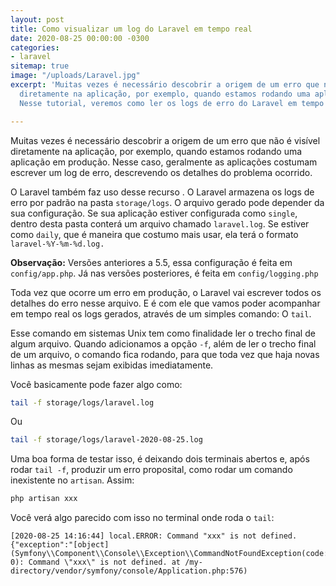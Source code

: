 ```yaml
---
layout: post
title: Como visualizar um log do Laravel em tempo real
date: 2020-08-25 00:00:00 -0300
categories:
- laravel
sitemap: true
image: "/uploads/Laravel.jpg"
excerpt: 'Muitas vezes é necessário descobrir a origem de um erro que não é visível
  diretamente na aplicação, por exemplo, quando estamos rodando uma aplicação em produção.
  Nesse tutorial, veremos como ler os logs de erro do Laravel em tempo real. '

---
```

Muitas vezes é necessário descobrir a origem de um erro que não é visível diretamente na aplicação, por exemplo, quando estamos rodando uma aplicação em produção. Nesse caso,  geralmente as aplicações costumam escrever um log de  erro, descrevendo os detalhes do problema ocorrido.

O Laravel também faz uso desse recurso . O Laravel armazena os logs de erro por padrão na pasta `storage/logs`.  O arquivo gerado pode depender da sua configuração.  Se sua aplicação estiver configurada como `single`, dentro desta pasta conterá um arquivo chamado `laravel.log`. Se estiver como `daily`, que é  maneira que costumo mais usar, ela terá o formato `laravel-%Y-%m-%d.log.`

**Observação:** Versões anteriores a 5.5, essa configuração é feita em `config/app.php`. Já nas versões posteriores, é feita em `config/logging.php`

Toda vez que ocorre um erro em produção, o Laravel vai escrever todos os detalhes do erro nesse arquivo. E é com ele que vamos poder acompanhar em tempo real os logs gerados, através de um simples comando: O `tail`.

Esse comando em sistemas Unix tem como finalidade ler o trecho final de algum arquivo.  Quando adicionamos a opção `-f`, além de ler o trecho final de um arquivo, o comando fica rodando, para que toda vez que haja novas linhas as mesmas sejam exibidas imediatamente.

Você basicamente pode fazer algo como:

```bash
tail -f storage/logs/laravel.log
```

Ou

```bash
tail -f storage/logs/laravel-2020-08-25.log
```

Uma boa forma de testar isso, é deixando dois terminais abertos e, após rodar `tail -f`, produzir um erro proposital, como rodar um comando inexistente no `artisan`. Assim:

```bash
php artisan xxx
```

Você verá algo parecido com isso no terminal onde roda o `tail`:

```log
[2020-08-25 14:16:44] local.ERROR: Command "xxx" is not defined. {"exception":"[object] (Symfony\\Component\\Console\\Exception\\CommandNotFoundException(code: 0): Command \"xxx\" is not defined. at /my-directory/vendor/symfony/console/Application.php:576)
```